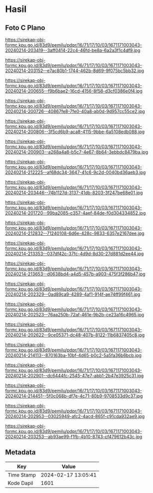 # Hasil

## Foto C Plano

https://sirekap-obj-formc.kpu.go.id/83d9/pemilu/pdpr/16/71/17/10/03/1671171003043-20240214-203419--3aff0414-22c4-46fd-be8a-6a2a3f1c4df9.jpg

https://sirekap-obj-formc.kpu.go.id/83d9/pemilu/pdpr/16/71/17/10/03/1671171003043-20240214-203152--e7ac80b1-1744-462b-8d69-9f075bc5bb32.jpg

https://sirekap-obj-formc.kpu.go.id/83d9/pemilu/pdpr/16/71/17/10/03/1671171003043-20240214-200655--f9b6bae2-16cd-4156-8f58-d3cf0386e0f4.jpg

https://sirekap-obj-formc.kpu.go.id/83d9/pemilu/pdpr/16/71/17/10/03/1671171003043-20240214-200726--40867fe8-7fe0-40a8-ab0d-9d957cc55ce2.jpg

https://sirekap-obj-formc.kpu.go.id/83d9/pemilu/pdpr/16/71/17/10/03/1671171003043-20240214-200806--3f5cd6b9-aca8-4115-9bbe-6a5108edb088.jpg

https://sirekap-obj-formc.kpu.go.id/83d9/pemilu/pdpr/16/71/17/10/03/1671171003043-20240214-200903--a268a4a8-b5c7-4e67-8b64-3ebbdc8479ba.jpg

https://sirekap-obj-formc.kpu.go.id/83d9/pemilu/pdpr/16/71/17/10/03/1671171003043-20240214-212225--af68dc34-3647-41c6-9c2d-0040bd36aeb3.jpg

https://sirekap-obj-formc.kpu.go.id/83d9/pemilu/pdpr/16/71/17/10/03/1671171003043-20240214-203446--74b1127d-3137-41db-8203-3f247be68e01.jpg

https://sirekap-obj-formc.kpu.go.id/83d9/pemilu/pdpr/16/71/17/10/03/1671171003043-20240214-201720--99ba2085-c357-4aef-84de-f0d304334852.jpg

https://sirekap-obj-formc.kpu.go.id/83d9/pemilu/pdpr/16/71/17/10/03/1671171003043-20240214-212832--71240108-6d6e-428c-9833-6357e2167dee.jpg

https://sirekap-obj-formc.kpu.go.id/83d9/pemilu/pdpr/16/71/17/10/03/1671171003043-20240214-213353--037df42c-37fc-4d9d-8d30-27d881d2ee44.jpg

https://sirekap-obj-formc.kpu.go.id/83d9/pemilu/pdpr/16/71/17/10/03/1671171003043-20240214-213653--d0638bd4-a4d5-457b-a903-475f3f286b47.jpg

https://sirekap-obj-formc.kpu.go.id/83d9/pemilu/pdpr/16/71/17/10/03/1671171003043-20240214-202329--0ad89ca9-4289-4af1-914f-ae74ff99f461.jpg

https://sirekap-obj-formc.kpu.go.id/83d9/pemilu/pdpr/16/71/17/10/03/1671171003043-20240214-202523--76aa250b-72af-461e-9b2b-ce23a16c4965.jpg

https://sirekap-obj-formc.kpu.go.id/83d9/pemilu/pdpr/16/71/17/10/03/1671171003043-20240214-202622--9ce05371-dc48-407b-8122-11b6837405c8.jpg

https://sirekap-obj-formc.kpu.go.id/83d9/pemilu/pdpr/16/71/17/10/03/1671171003043-20240214-214113--870163ba-10bf-4d65-b0c2-5a5fa36b6bcb.jpg

https://sirekap-obj-formc.kpu.go.id/83d9/pemilu/pdpr/16/71/17/10/03/1671171003043-20240214-202901--dc6444fc-2545-47e7-abb1-2b47e3925c31.jpg

https://sirekap-obj-formc.kpu.go.id/83d9/pemilu/pdpr/16/71/17/10/03/1671171003043-20240214-214451--5f0c068b-df7e-4c71-80b9-9708533d9c37.jpg

https://sirekap-obj-formc.kpu.go.id/83d9/pemilu/pdpr/16/71/17/10/03/1671171003043-20240214-202953--03025949-afc2-4acd-865f-c91cda932ae9.jpg

https://sirekap-obj-formc.kpu.go.id/83d9/pemilu/pdpr/16/71/17/10/03/1671171003043-20240214-203253--ab93ae99-f1fb-4b10-8743-cf479612b43c.jpg


## Metadata

| Key        | Value               |
| ---------- | ------------------- |
| Time Stamp | 2024-02-17 13:05:41 |
| Kode Dapil | 1601                |



